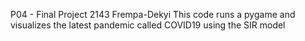 P04 - Final Project
2143
Frempa-Dekyi
This code runs a pygame and visualizes
the latest pandemic called COVID19 using the SIR model
